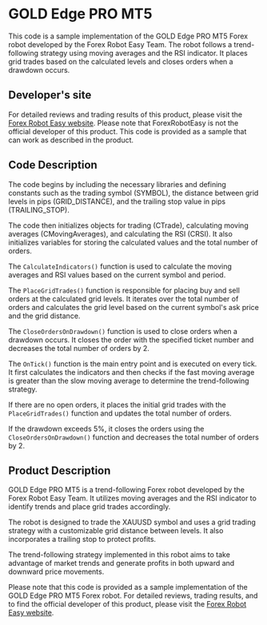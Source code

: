 # GOLD Edge PRO MT5

This code is a sample implementation of the GOLD Edge PRO MT5 Forex robot developed by the Forex Robot Easy Team. The robot follows a trend-following strategy using moving averages and the RSI indicator. It places grid trades based on the calculated levels and closes orders when a drawdown occurs.

## Developer's site
For detailed reviews and trading results of this product, please visit the [Forex Robot Easy website](https://forexroboteasy.com/forex-robot-review/gold-edge-pro-mt5-review-trend-following-forex-ea/). Please note that ForexRobotEasy is not the official developer of this product. This code is provided as a sample that can work as described in the product.

## Code Description
The code begins by including the necessary libraries and defining constants such as the trading symbol (SYMBOL), the distance between grid levels in pips (GRID_DISTANCE), and the trailing stop value in pips (TRAILING_STOP).

The code then initializes objects for trading (CTrade), calculating moving averages (CMovingAverages), and calculating the RSI (CRSI). It also initializes variables for storing the calculated values and the total number of orders.

The `CalculateIndicators()` function is used to calculate the moving averages and RSI values based on the current symbol and period.

The `PlaceGridTrades()` function is responsible for placing buy and sell orders at the calculated grid levels. It iterates over the total number of orders and calculates the grid level based on the current symbol's ask price and the grid distance.

The `CloseOrdersOnDrawdown()` function is used to close orders when a drawdown occurs. It closes the order with the specified ticket number and decreases the total number of orders by 2.

The `OnTick()` function is the main entry point and is executed on every tick. It first calculates the indicators and then checks if the fast moving average is greater than the slow moving average to determine the trend-following strategy.

If there are no open orders, it places the initial grid trades with the `PlaceGridTrades()` function and updates the total number of orders.

If the drawdown exceeds 5%, it closes the orders using the `CloseOrdersOnDrawdown()` function and decreases the total number of orders by 2.

## Product Description
GOLD Edge PRO MT5 is a trend-following Forex robot developed by the Forex Robot Easy Team. It utilizes moving averages and the RSI indicator to identify trends and place grid trades accordingly.

The robot is designed to trade the XAUUSD symbol and uses a grid trading strategy with a customizable grid distance between levels. It also incorporates a trailing stop to protect profits.

The trend-following strategy implemented in this robot aims to take advantage of market trends and generate profits in both upward and downward price movements.

Please note that this code is provided as a sample implementation of the GOLD Edge PRO MT5 Forex robot. For detailed reviews, trading results, and to find the official developer of this product, please visit the [Forex Robot Easy website](https://forexroboteasy.com/forex-robot-review/gold-edge-pro-mt5-review-trend-following-forex-ea/).
